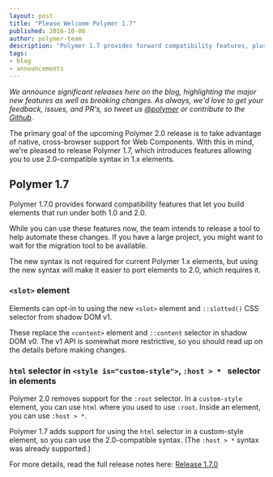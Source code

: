 ```yaml
---
layout: post
title: "Please Welcome Polymer 1.7"
published: 2016-10-06
author: polymer-team
description: "Polymer 1.7 provides forward compatibility features, plus a few bug fixes."
tags:
- blog
- announcements
---
```

_We announce significant releases here on the blog, highlighting the major new features as well as breaking changes. As always, we'd love to get your feedback, issues, and PR's, so tweet us [@polymer](https://twitter.com/polymer) or contribute to the [Github](https://github.com/Polymer)._

The primary goal of the upcoming Polymer 2.0 release is to take advantage of native, cross-browser support for Web Components. With this in mind, we're pleased to release Polymer 1.7, which introduces features allowing you to use 2.0-compatible syntax in 1.x elements.

## Polymer 1.7

Polymer 1.7.0 provides forward compatibility features that let you build elements that run under both 1.0 and 2.0. 

While you can use these features now, the team intends to release a tool to help automate these changes. If you have a large project, you might want to wait for the migration tool to be available.

The new syntax is not required for current Polymer 1.x elements, but using the new syntax will make it easier to port elements to 2.0, which requires it.

### `<slot>` element 

Elements can opt-in to using the new `<slot>` element and `::slotted()` CSS selector from shadow DOM v1.

These replace the `<content>` element and `::content` selector in shadow DOM v0. The v1 API is somewhat more restrictive, so you should read up on the details before making changes.

### `html` selector in `<style is="custom-style">`, `:host > * ` selector in elements

Polymer 2.0 removes support for the `:root` selector. In a `custom-style` element, you can use `html` where you used to use `:root`. Inside an element, you can use `:host > *`.

Polymer 1.7 adds support for using the `html` selector in a custom-style element, so you can use the 2.0-compatible syntax. (The `:host > *` syntax was already supported.)

For more details, read the full release notes here: <a href="/1.0/docs/release-notes#v-1-7-0">Release 1.7.0</a>
